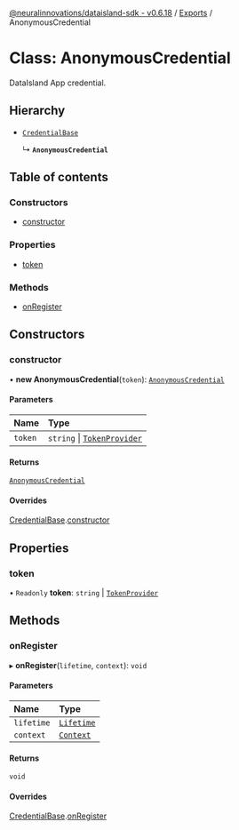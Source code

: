 [@neuralinnovations/dataisland-sdk - v0.6.18](../../README.md) / [Exports](../modules.md) / AnonymousCredential

# Class: AnonymousCredential

DataIsland App credential.

## Hierarchy

- [`CredentialBase`](CredentialBase.md)

  ↳ **`AnonymousCredential`**

## Table of contents

### Constructors

- [constructor](AnonymousCredential.md#constructor)

### Properties

- [token](AnonymousCredential.md#token)

### Methods

- [onRegister](AnonymousCredential.md#onregister)

## Constructors

### constructor

• **new AnonymousCredential**(`token`): [`AnonymousCredential`](AnonymousCredential.md)

#### Parameters

| Name | Type |
| :------ | :------ |
| `token` | `string` \| [`TokenProvider`](../modules.md#tokenprovider) |

#### Returns

[`AnonymousCredential`](AnonymousCredential.md)

#### Overrides

[CredentialBase](CredentialBase.md).[constructor](CredentialBase.md#constructor)

## Properties

### token

• `Readonly` **token**: `string` \| [`TokenProvider`](../modules.md#tokenprovider)

## Methods

### onRegister

▸ **onRegister**(`lifetime`, `context`): `void`

#### Parameters

| Name | Type |
| :------ | :------ |
| `lifetime` | [`Lifetime`](Lifetime.md) |
| `context` | [`Context`](Context.md) |

#### Returns

`void`

#### Overrides

[CredentialBase](CredentialBase.md).[onRegister](CredentialBase.md#onregister)
